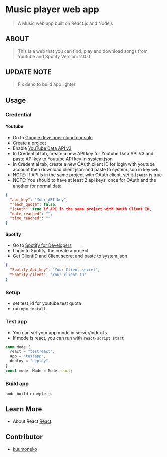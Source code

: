 # Music player web app

> A Music web app built on React.js and Nodejs

## ABOUT

> This is a web that you can find, play and download songs from Youtube and Spotify
> Version: 2.0.0

## UPDATE NOTE

> Fix deno to build app lighter

## Usage

### Credential

#### Youtube

- Go to [Google developer cloud console](https://console.cloud.google.com)
- Create a project
- Enable [YouTube Data API v3](https://console.cloud.google.com/apis/library/youtube.googleapis.com)
- In Credential tab, create a new API key for Youtube Data API V3 and paste API key to Youtube API key in system.json
- In Credential tab, create a new OAuth client ID for login with youtube account then download client json and paste to system.json in key `web`
- NOTE: If API is in the same project with OAuth client, set it `isAuth` is true
- NOTE: You should to have at least 2 api keys, once for OAuth and the another for normal data

```json
{
  "api_key": "Your API key",
  "reach_quota": false,
  "isAuth": true if API in the same project with OAuth Client ID,
  "date_reached": "",
  "time_reached": ""
}
```

#### Spotify

- Go to [Spotify for Developers](https://developer.spotify.com/)
- Login to Spotify, the create a project
- Get ClientID and Client secret and paste to system.json

```json
{
  "Spotify_Api_key": "Your Client secret",
  "Spotify_client": "Your client ID"
}
```

### Setup

- set test_id for youtube test quota
- run `npm install`

### Test app

- You can set your app mode in server/index.ts
- If mode is react, you can run with `react-script start`

```ts
enum Mode {
  react = "testreact",
  app = "testapp",
  deploy = "deploy",
}
const mode: Mode = Mode.react;
```

### Build app

```shell
node build_example.ts
```

## Learn More

- About React [React](https://reactjs.org/).

## Contributor

- [kuumoneko](https://github.com/kuumoneko)

